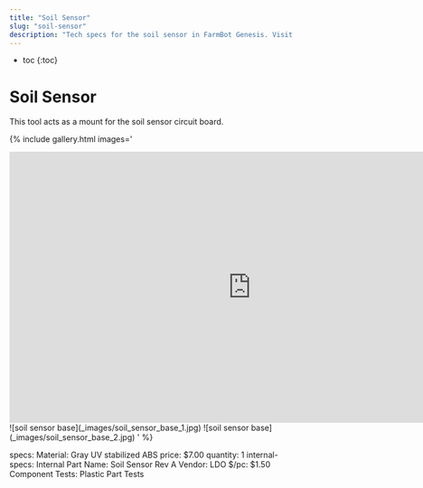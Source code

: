 ```yaml
---
title: "Soil Sensor"
slug: "soil-sensor"
description: "Tech specs for the soil sensor in FarmBot Genesis. Visit [our shop](http://shop.farm.bot) to purchase parts."
---
```


* toc
{:toc}


# Soil Sensor

This tool acts as a mount for the soil sensor circuit board.

{% include gallery.html images='
<iframe width="854" height="480" src="https://www.youtube.com/embed/p6CPnJoHf8E" frameborder="0" allow="accelerometer; autoplay; clipboard-write; encrypted-media; gyroscope; picture-in-picture" allowfullscreen></iframe>
![soil sensor base](_images/soil_sensor_base_1.jpg)
![soil sensor base](_images/soil_sensor_base_2.jpg)
' %}

specs:
  Material: Gray UV stabilized ABS
  price: $7.00
  quantity: 1
internal-specs:
  Internal Part Name: Soil Sensor Rev A
  Vendor: LDO
  $/pc: $1.50
  Component Tests: Plastic Part Tests
